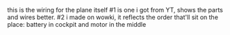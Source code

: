 this is the wiring for the plane itself
#1 is one i got from YT, shows the parts and wires better. 
#2 i made on wowki, it reflects the order that'll sit on the place: battery in cockpit and motor in the middle